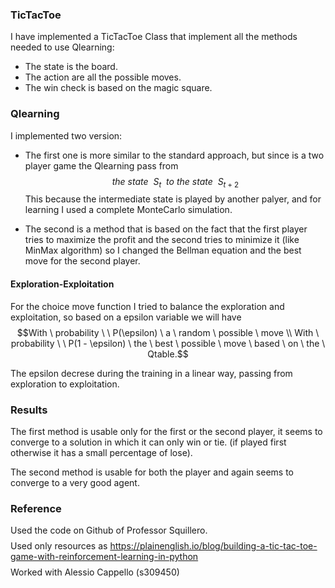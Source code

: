 ### TicTacToe ###
I have implemented a TicTacToe Class that implement all the methods needed to use Qlearning:
* The state is the board.
* The action are all the possible moves.
* The win check is based on the magic square.

### Qlearning ###
I implemented two version: 
* The first one is more similar to the standard approach, but since is a two player game the Qlearning pass from $$the \ state \ \ S_t \ \ to \ the \ state \ \  S_{t+2}$$
This because the intermediate state is played by another palyer, and for learning I used a complete MonteCarlo simulation.

* The second is a method that is based on the fact that the first player tries to maximize the profit and the second tries to minimize it (like MinMax algorithm) so I changed the Bellman equation and the best move for the second player.

#### Exploration-Exploitation #### 

For the choice move function I tried to balance the exploration and exploitation, so based on a epsilon variable we will have 
$$With \ probability \ \ P(\epsilon) \ a \ random \ possible \ move \\ With \ probability \ \ P(1 - \epsilon) \ the \ best \ possible \ move \ based \ on \ the \ Qtable.$$

The epsilon decrese during the training in a linear way, passing from exploration to exploitation.

### Results ###
The first method is usable only for the first or the second player, it seems to converge to a solution in which it can only win or tie. (if played first otherwise it has a small percentage of lose).

The second method is usable for both the player and again seems to converge to a very good agent.

### Reference ### 
Used the code on Github of Professor Squillero. $$ $$
Used only resources as https://plainenglish.io/blog/building-a-tic-tac-toe-game-with-reinforcement-learning-in-python $$ $$
Worked with Alessio Cappello (s309450)

